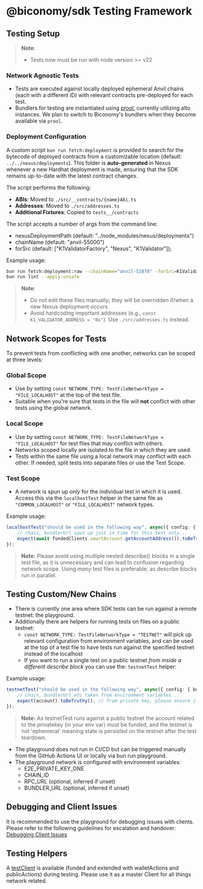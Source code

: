 # @biconomy/sdk Testing Framework

## Testing Setup

> **Note**:  
> - Tests now must be run with node version >= v22

### Network Agnostic Tests
- Tests are executed against locally deployed ephemeral Anvil chains (each with a different ID) with relevant contracts pre-deployed for each test.
- Bundlers for testing are instantiated using [prool](https://github.com/wevm/prool), currently utilizing alto instances. We plan to switch to Biconomy's bundlers when they become available via `prool`.

### Deployment Configuration
A custom script `bun run fetch:deployment` is provided to search for the bytecode of deployed contracts from a customizable location (default: `../../nexus/deployments`). This folder is **auto-generated** in Nexus whenever a new Hardhat deployment is made, ensuring that the SDK remains up-to-date with the latest contract changes.

The script performs the following:
- **ABIs**: Moved to `./src/__contracts/{name}Abi.ts`
- **Addresses**: Moved to `./src/addresses.ts`
- **Additional Fixtures**: Copied to `tests__/contracts`

The script accepts a number of args from the command line:
  - nexusDeploymentPath (default: "../node_modules/nexus/deployments")
  - chainName (default: "anvil-55000")
  - forSrc (default: ["K1ValidatorFactory", "Nexus", "K1Validator"]);

Example usage:
```bash
bun run fetch:deployment:raw --chainName="anvil-52878" -forSrc=K1Validator -forSrc=Nexus --nexusDeploymentPath=../../nexus/deployments
bun run lint --apply-unsafe
```

> **Note**:  
> - Do not edit these files manually; they will be overridden if/when a new Nexus deployment occurs.
> - Avoid hardcoding important addresses (e.g., `const K1_VALIDATOR_ADDRESS = "0x"`). Use `./src/addresses.ts` instead.

## Network Scopes for Tests

To prevent tests from conflicting with one another, networks can be scoped at three levels:

### Global Scope
- Use by setting `const NETWORK_TYPE: TestFileNetworkType = "FILE_LOCALHOST"` at the top of the test file.
- Suitable when you're sure that tests in the file will **not** conflict with other tests using the global network.

### Local Scope
- Use by setting `const NETWORK_TYPE: TestFileNetworkType = "FILE_LOCALHOST"` for test files that may conflict with others.
- Networks scoped locally are isolated to the file in which they are used.
- Tests within the same file using a local network may conflict with each other. If needed, split tests into separate files or use the Test Scope.

### Test Scope
- A network is spun up *only* for the individual test in which it is used. Access this via the `localhostTest` helper in the same file as `"COMMON_LOCALHOST"` or `"FILE_LOCALHOST"` network types.

Example usage:
```typescript
localhostTest("should be used in the following way", async({ config: { bundlerUrl, chain, fundedClients }}) => {
    // chain, bundlerUrl spun up just in time for this test only...
    expect(await fundedClients.smartAccount.getAccountAddress()).toBeTruthy();
});
```

> **Note:** 
> Please avoid using multiple nested describe() blocks in a single test file, as it is unnecessary and can lead to confusion regarding network scope.
> Using *many* test files is preferable, as describe blocks run in parallel. 

## Testing Custom/New Chains
- There is currently one area where SDK tests can be run against a remote testnet: the playground.
- Additionally there are helpers for running tests on files on a public testnet:
    - `const NETWORK_TYPE: TestFileNetworkType = "TESTNET"` will pick up relevant configuration from environment variables, and can be used at the top of a test file to have tests run against the specified testnet instead of the localhost
    - If you want to run a single test on a public testnet *from inside a different describe block* you can use the: `testnetTest` helper:

Example usage:
```typescript
testnetTest("should be used in the following way", async({ config: { bundlerUrl, chain, account }}) => {
    // chain, bundlerUrl etc taken from environment variables...
    expect(account).toBeTruthy(); // from private key, please ensure it is funded if sending txs
});
```

> **Note:** 
> As testnetTest runs against a public testnet the account related to the privatekey (in your env var) must be funded, and the testnet is not 'ephemeral' meaning state is persisted on the testnet after the test teardown. 


- The playground does not run in CI/CD but can be triggered manually from the GitHub Actions UI or locally via bun run playground.
- The playground network is configured with environment variables:
    - E2E_PRIVATE_KEY_ONE
    - CHAIN_ID
    - RPC_URL (optional, inferred if unset)
    - BUNDLER_URL (optional, inferred if unset)

## Debugging and Client Issues
It is recommended to use the playground for debugging issues with clients. Please refer to the following guidelines for escalation and handover: [Debugging Client Issues](https://www.notion.so/biconomy/Debugging-Client-Issues-cc01c1cab0224c87b37a4d283370165b)

## Testing Helpers
A [testClient](https://viem.sh/docs/clients/test#extending-with-public--wallet-actions) is available (funded and extended with walletActions and publicActions) during testing. Please use it as a master Client for all things network related. 

